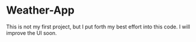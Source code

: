 # Weather-App
<p>This is not my first project, but I put forth my best effort into this code. I will improve the UI soon.</p>
